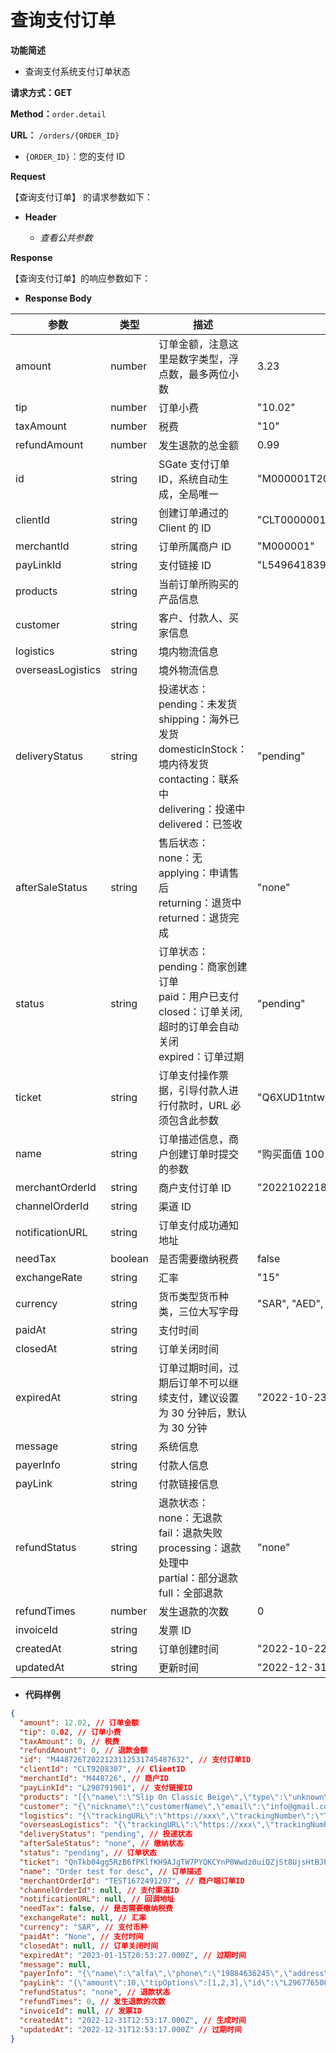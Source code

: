 # 查询支付订单

**功能简述**

- 查询支付系统支付订单状态

**请求方式：GET**

**Method：**`order.detail`

**URL：** `/orders/{ORDER_ID}`

- `{ORDER_ID}`：您的支付 ID

**Request**

【查询支付订单】 的请求参数如下：

- **Header**

  - _查看公共参数_

**Response**

【查询支付订单】的响应参数如下：

- **Response Body**

| **参数**          | **类型** | **描述**                                                                                                                                                          | **样例**                                                           |
| ----------------- | -------- | ----------------------------------------------------------------------------------------------------------------------------------------------------------------- | ------------------------------------------------------------------ |
| amount            | number   | 订单金额，注意这里是数字类型，浮点数，最多两位小数                                                                                                                | 3.23                                                               |
| tip               | number   | 订单小费                                                                                                                                                          | "10.02"                                                            |
| taxAmount         | number   | 税费                                                                                                                                                              | "10"                                                               |
| refundAmount      | number   | 发生退款的总金额                                                                                                                                                  | 0.99                                                               |
| id                | string   | SGate 支付订单 ID，系统自动生成，全局唯一                                                                                                                         | "M000001T2022101023455774363043"                                   |
| clientId          | string   | 创建订单通过的 Client 的 ID                                                                                                                                       | "CLT0000001"                                                       |
| merchantId        | string   | 订单所属商户 ID                                                                                                                                                   | "M000001"                                                          |
| payLinkId         | string   | 支付链接 ID                                                                                                                                                       | "L549641839"                                                       |
| products          | string   | 当前订单所购买的产品信息                                                                                                                                          |                                                                    |
| customer          | string   | 客户、付款人、买家信息                                                                                                                                            |                                                                    |
| logistics         | string   | 境内物流信息                                                                                                                                                      |                                                                    |
| overseasLogistics | string   | 境外物流信息                                                                                                                                                      |                                                                    |
| deliveryStatus    | string   | 投递状态： <br> pending：未发货 <br> shipping：海外已发货 <br> domesticInStock：境内待发货 <br> contacting：联系中 <br> delivering：投递中 <br> delivered：已签收 | "pending"                                                          |
| afterSaleStatus   | string   | 售后状态： <br> none：无 <br> applying：申请售后 <br> returning：退货中 <br> returned：退货完成                                                                   | "none"                                                             |
| status            | string   | 订单状态： <br> pending：商家创建订单 <br> paid：用户已支付 <br> closed：订单关闭, 超时的订单会自动关闭 <br> expired：订单过期                                    | "pending"                                                          |
| ticket            | string   | 订单支付操作票据，引导付款人进行付款时，URL 必须包含此参数                                                                                                        | "Q6XUD1tntwB0QASXzrZesapHEXBXEUMkiOs5KqLpySxwYtUfr8TkNNNmMyrFAw89" |
| name              | string   | 订单描述信息，商户创建订单时提交的参数                                                                                                                            | "购买面值 100 的游戏充值卡"                                        |
| merchantOrderId   | string   | 商户支付订单 ID                                                                                                                                                   | "2022102218233400123"                                              |
| channelOrderId    | string   | 渠道 ID                                                                                                                                                           |                                                                    |
| notificationURL   | string   | 订单支付成功通知地址                                                                                                                                              |                                                                    |
| needTax           | boolean  | 是否需要缴纳税费                                                                                                                                                  | false                                                              |
| exchangeRate      | string   | 汇率                                                                                                                                                              | "15"                                                               |
| currency          | string   | 货币类型货币种类，三位大写字母                                                                                                                                    | "SAR", "AED", "BHD", "EGP", "KWD", "OMR", "QAR"                    |
| paidAt            | string   | 支付时间                                                                                                                                                          |                                                                    |
| closedAt          | string   | 订单关闭时间                                                                                                                                                      |                                                                    |
| expiredAt         | string   | 订单过期时间，过期后订单不可以继续支付，建议设置为 30 分钟后，默认为 30 分钟                                                                                      | "2022-10-23T12:00:21.000Z"                                         |
| message           | string   | 系统信息                                                                                                                                                          |                                                                    |
| payerInfo         | string   | 付款人信息                                                                                                                                                        |                                                  |
| payLink           | string   | 付款链接信息                                                                                                                                                      |                                                  |
| refundStatus      | string   | 退款状态： <br> none：无退款 <br> fail：退款失败 <br> processing：退款处理中 <br> partial：部分退款 <br> full：全部退款                                           | "none"                                                             |
| refundTimes       | number   | 发生退款的次数                                                                                                                                                    | 0                                                                  |
| invoiceId         | string   | 发票 ID                                                                                                                                                           |                                                                    |
| createdAt         | string   | 订单创建时间                                                                                                                                                      | "2022-10-22T12:00:21.000Z"                                         |
| updatedAt         | string   | 更新时间                                                                                                                                                          | "2022-12-31T12:53:17.000Z"                                         |

- **代码样例**

```json
{
  "amount": 12.02, // 订单金额
  "tip": 0.02, // 订单小费
  "taxAmount": 0, // 税费
  "refundAmount": 0, // 退款金额
  "id": "M448726T2022123112531745487632", // 支付订单ID
  "clientId": "CLT9208307", // ClientID
  "merchantId": "M448726", // 商户ID
  "payLinkId": "L298791901", // 支付链接ID
  "products": "[{\"name\":\"Slip On Classic Beige\",\"type\":\"unknown\",\"quantity\":1,\"price\":\"12.02\",\"sku\":\"xxxx-xxxx-xx\",\"productId\":\"160603886211111111111\",\"amount\":\"12.02\",\"avatar\":\"https://xxx\",\"location\":\"SA\"}]", // 当前订单所购买的产品信息
  "customer": "{\"nickname\":\"customerName\",\"email\":\"info@gmail.com\",\"mobile\":\"900000000\",\"address\":\"Tabuk,Umluj,Al Balad,1022 9th Avenue\"}", // 客户、付款人、买家信息
  "logistics": "{\"trackingURL\":\"https://xxx\",\"trackingNumber\":\"TEST123345234\"}", // 境内物流信息
  "overseasLogistics": "{\"trackingURL\":\"https://xxx\",\"trackingNumber\":\"TEST12678567\"}", // 境外物流信息
  "deliveryStatus": "pending", // 投递状态
  "afterSaleStatus": "none", // 缴纳状态
  "status": "pending", // 订单状态
  "ticket": "QnTkb04gg5RzB6fPKlfKH9AJgTW7PYQKCYnP0Wwdz0uiQZjSt8UjsHtBJbBBmTMc", // 票据凭证，用于验证订单ID
  "name": "Order test for desc", // 订单描述
  "merchantOrderId": "TEST1672491207", // 商户端订单ID
  "channelOrderId": null, // 支付渠道ID
  "notificationURL": null, // 回调地址
  "needTax": false, // 是否需要缴纳税费
  "exchangeRate": null, // 汇率
  "currency": "SAR", // 支付币种
  "paidAt": "None", // 支付时间
  "closedAt": null, // 订单关闭时间
  "expiredAt": "2023-01-15T20:53:27.000Z", // 过期时间
  "message": null,
  "payerInfo": "{\"name\":\"alfa\",\"phone\":\"19884636245\",\"address\":\"alfa\",\"email\":\"alfall@qq.com\"}", // 付款人信息
  "payLink": "{\"amount\":10,\"tipOptions\":[1,2,3],\"id\":\"L296776508\",\"name\":null,\"clientId\":\"CLT7740145\",\"amountType\":\"fixed\",\"currency\":\"SAR\",\"needContact\":true,\"includeAddress\":true,\"needTip\":true,\"tipRequired\":false,\"tipType\":\"percent\",\"creatorId\":\"U643029\",\"createdAt\":\"2023-03-01T14:14:00.000Z\",\"updatedAt\":\"2023-03-01T14:14:00.000Z\"}", // 支付链接信息
  "refundStatus": "none", // 退款状态
  "refundTimes": 0, // 发生退款的次数
  "invoiceId": null, // 发票ID
  "createdAt": "2022-12-31T12:53:17.000Z", // 生成时间
  "updatedAt": "2022-12-31T12:53:17.000Z" // 过期时间
}
```
